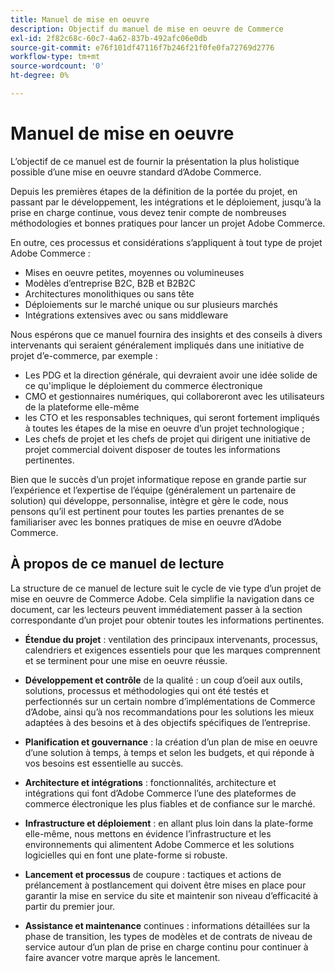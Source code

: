 ```yaml
---
title: Manuel de mise en oeuvre
description: Objectif du manuel de mise en oeuvre de Commerce
exl-id: 2f82c68c-60c7-4a62-837b-492afc06e0db
source-git-commit: e76f101df47116f7b246f21f0fe0fa72769d2776
workflow-type: tm+mt
source-wordcount: '0'
ht-degree: 0%

---
```


# Manuel de mise en oeuvre

L’objectif de ce manuel est de fournir la présentation la plus holistique possible d’une mise en oeuvre standard d’Adobe Commerce.

Depuis les premières étapes de la définition de la portée du projet, en passant par le développement, les intégrations et le déploiement, jusqu’à la prise en charge continue, vous devez tenir compte de nombreuses méthodologies et bonnes pratiques pour lancer un projet Adobe Commerce.

En outre, ces processus et considérations s’appliquent à tout type de projet Adobe Commerce :

- Mises en oeuvre petites, moyennes ou volumineuses
- Modèles d’entreprise B2C, B2B et B2B2C
- Architectures monolithiques ou sans tête
- Déploiements sur le marché unique ou sur plusieurs marchés
- Intégrations extensives avec ou sans middleware

Nous espérons que ce manuel fournira des insights et des conseils à divers intervenants qui seraient généralement impliqués dans une initiative de projet d’e-commerce, par exemple :

- Les PDG et la direction générale, qui devraient avoir une idée solide de ce qu&#39;implique le déploiement du commerce électronique
- CMO et gestionnaires numériques, qui collaboreront avec les utilisateurs de la plateforme elle-même
- les CTO et les responsables techniques, qui seront fortement impliqués à toutes les étapes de la mise en oeuvre d’un projet technologique ;
- Les chefs de projet et les chefs de projet qui dirigent une initiative de projet commercial doivent disposer de toutes les informations pertinentes.

Bien que le succès d’un projet informatique repose en grande partie sur l’expérience et l’expertise de l’équipe (généralement un partenaire de solution) qui développe, personnalise, intègre et gère le code, nous pensons qu’il est pertinent pour toutes les parties prenantes de se familiariser avec les bonnes pratiques de mise en oeuvre d’Adobe Commerce.

## À propos de ce manuel de lecture

La structure de ce manuel de lecture suit le cycle de vie type d’un projet de mise en oeuvre de Commerce Adobe. Cela simplifie la navigation dans ce document, car les lecteurs peuvent immédiatement passer à la section correspondante d’un projet pour obtenir toutes les informations pertinentes.

- **Étendue du projet** : ventilation des principaux intervenants, processus, calendriers et exigences essentiels pour que les marques comprennent et se terminent pour une mise en oeuvre réussie.

- **Développement et contrôle** de la qualité : un coup d’oeil aux outils, solutions, processus et méthodologies qui ont été testés et perfectionnés sur un certain nombre d’implémentations de Commerce d’Adobe, ainsi qu’à nos recommandations pour les solutions les mieux adaptées à des besoins et à des objectifs spécifiques de l’entreprise.

- **Planification et gouvernance** : la création d’un plan de mise en oeuvre d’une solution à temps, à temps et selon les budgets, et qui réponde à vos besoins est essentielle au succès.

- **Architecture et intégrations** : fonctionnalités, architecture et intégrations qui font d’Adobe Commerce l’une des plateformes de commerce électronique les plus fiables et de confiance sur le marché.

- **Infrastructure et déploiement** : en allant plus loin dans la plate-forme elle-même, nous mettons en évidence l’infrastructure et les environnements qui alimentent Adobe Commerce et les solutions logicielles qui en font une plate-forme si robuste.

- **Lancement et processus** de coupure : tactiques et actions de prélancement à postlancement qui doivent être mises en place pour garantir la mise en service du site et maintenir son niveau d’efficacité à partir du premier jour.

- **Assistance et maintenance** continues : informations détaillées sur la phase de transition, les types de modèles et de contrats de niveau de service autour d’un plan de prise en charge continu pour continuer à faire avancer votre marque après le lancement.

